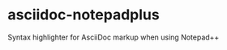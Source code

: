 asciidoc-notepadplus
====================

Syntax highlighter for AsciiDoc markup when using Notepad++
